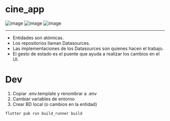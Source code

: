 <!-- @format -->

# cine_app

![image](https://github.com/diegopagini/Cinema_Flutter/assets/62857778/ef5fb4b5-13bf-42cc-8e1f-6fd957a0c46a)
![image](https://github.com/diegopagini/Cinema_Flutter/assets/62857778/6c4fec2b-f6d1-4725-9f92-b028a4f41a08)
![image](https://github.com/diegopagini/Cinema_Flutter/assets/62857778/d2a38686-1bf2-4b4c-9047-5e43166f8358)


---

- Entidades son atómicas.
- Los repositorios llaman Datasources.
- Las implementaciones de los Datasources son quienes hacen el trabajo.
- El gesto de estado es el puente que ayuda a realizar los cambios en el UI.

# Dev

1. Copiar .env.template y renombrar a .env
2. Cambiar variables de entorno
3. Crear BD local (o cambios en la entidad)

```
flutter pub run build_runner build
```
